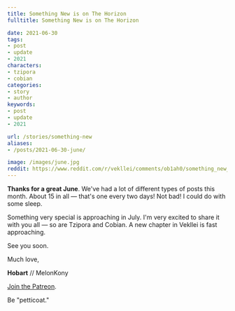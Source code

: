 ```yaml
---
title: Something New is on The Horizon
fulltitle: Something New is on The Horizon

date: 2021-06-30
tags:
- post
- update
- 2021
characters:
- tzipora
- cobian
categories:
- story
- author
keywords:
- post
- update
- 2021

url: /stories/something-new
aliases:
- /posts/2021-06-30-june/

image: /images/june.jpg
reddit: https://www.reddit.com/r/vekllei/comments/ob1ah0/something_new_is_on_the_horizon/
---
```


**Thanks for a great June**. We've had a lot of different types of posts this month. About 15 in all — that's one every two days! Not bad! I could do with some sleep.

Something very special is approaching in July. I'm very excited to share it with you all — so are Tzipora and Cobian. A new chapter in Vekllei is fast approaching.

See you soon.

Much love,

**Hobart** // MelonKony

[Join the Patreon](https://www.patreon.com/vekllei).

Be "petticoat."
